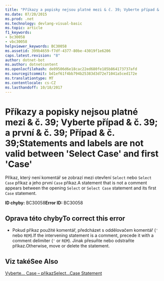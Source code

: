 ```yaml
---
title: "Příkazy a popisky nejsou platné mezi & č. 39; Vyberte případ & č. 39; a první & č. 39; Případ & č. 39;"
ms.date: 07/20/2015
ms.prod: .net
ms.technology: devlang-visual-basic
ms.topic: article
f1_keywords:
- bc30058
- vbc30058
helpviewer_keywords: BC30058
ms.assetid: 399b4659-f7df-4377-80be-43019f1e6206
caps.latest.revision: "8"
author: dotnet-bot
ms.author: dotnetcontent
ms.openlocfilehash: de09506d6e18cac22ed680fe185b864173737afd
ms.sourcegitcommit: bd1ef61f4bb794b25383d3d72e71041a5ced172e
ms.translationtype: MT
ms.contentlocale: cs-CZ
ms.lasthandoff: 10/18/2017
---
```

# <a name="statements-and-labels-are-not-valid-between-39select-case39-and-first-39case39"></a><span data-ttu-id="46815-102">Příkazy a popisky nejsou platné mezi & č. 39; Vyberte případ & č. 39; a první & č. 39; Případ & č. 39;</span><span class="sxs-lookup"><span data-stu-id="46815-102">Statements and labels are not valid between &#39;Select Case&#39; and first &#39;Case&#39;</span></span>
<span data-ttu-id="46815-103">Příkaz, který není komentář se zobrazí mezi otevření `Select` nebo `Select Case` příkaz a jeho první `Case` příkaz.</span><span class="sxs-lookup"><span data-stu-id="46815-103">A statement that is not a comment appears between the opening `Select` or `Select Case` statement and its first `Case` statement.</span></span>  
  
 <span data-ttu-id="46815-104">**ID chyby:** BC30058</span><span class="sxs-lookup"><span data-stu-id="46815-104">**Error ID:** BC30058</span></span>  
  
## <a name="to-correct-this-error"></a><span data-ttu-id="46815-105">Oprava této chyby</span><span class="sxs-lookup"><span data-stu-id="46815-105">To correct this error</span></span>  
  
-   <span data-ttu-id="46815-106">Pokud příkaz použité komentář, předcházet s oddělovačem komentář (`'` nebo `REM`).</span><span class="sxs-lookup"><span data-stu-id="46815-106">If the intervening statement is a comment, precede it with a comment delimiter (`'` or `REM`).</span></span> <span data-ttu-id="46815-107">Jinak přesuňte nebo odstraňte příkaz.</span><span class="sxs-lookup"><span data-stu-id="46815-107">Otherwise, move or delete the statement.</span></span>  
  
## <a name="see-also"></a><span data-ttu-id="46815-108">Viz také</span><span class="sxs-lookup"><span data-stu-id="46815-108">See Also</span></span>  
 [<span data-ttu-id="46815-109">Vyberte... Case – příkaz</span><span class="sxs-lookup"><span data-stu-id="46815-109">Select...Case Statement</span></span>](../../visual-basic/language-reference/statements/select-case-statement.md)
